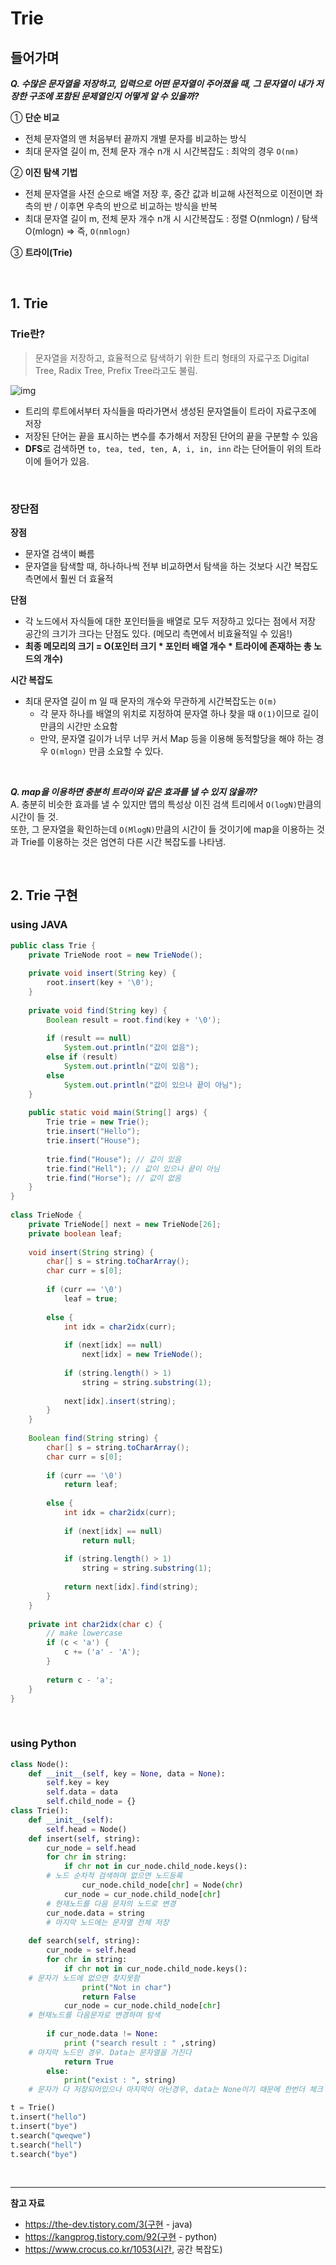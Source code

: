 # Trie
## 들어가며
_**Q. 수많은 문자열을 저장하고, 입력으로 어떤 문자열이 주어졌을 때, 그 문자열이 내가 저장한 구조에 포함된 문제열인지 어떻게 알 수 있을까?**_

① **단순 비교**
-   전체 문자열의 맨 처음부터 끝까지 개별 문자를 비교하는 방식
-   최대 문자열 길이 m, 전체 문자 개수 n개 시 시간복잡도 : 최악의 경우 `O(nm)`

② **이진 탐색 기법**
-   전체 문자열을 사전 순으로 배열 저장 후, 중간 값과 비교해 사전적으로 이전이면 좌측의 반 / 이후면 우측의 반으로 비교하는 방식을 반복
-   최대 문자열 길이 m, 전체 문자 개수 n개 시 시간복잡도 : 정렬 O(nmlogn) / 탐색 O(mlogn) ⇒  즉, `O(nmlogn)`

③ **트라이(Trie)**

<br>

## 1. Trie
### Trie란?
> 문자열을 저장하고, 효율적으로 탐색하기 위한 트리 형태의 자료구조
> Digital Tree, Radix Tree, Prefix Tree라고도 불림.

![img](https://upload.wikimedia.org/wikipedia/commons/thumb/b/be/Trie_example.svg/375px-Trie_example.svg.png)

* 트리의 루트에서부터 자식들을 따라가면서 생성된 문자열들이 트라이 자료구조에 저장
* 저장된 단어는 끝을 표시하는 변수를 추가해서 저장된 단어의 끝을 구분할 수 있음
* **DFS**로 검색하면 `to, tea, ted, ten, A, i, in, inn` 라는 단어들이 위의 트라이에 들어가 있음.
<br>

### 장단점
**장점**
* 문자열 검색이 빠름
* 문자열을 탐색할 때, 하나하나씩 전부 비교하면서 탐색을 하는 것보다 시간 복잡도 측면에서 훨씬 더 효율적


**단점**
* 각 노드에서 자식들에 대한 포인터들을 배열로 모두 저장하고 있다는 점에서 저장 공간의 크기가 크다는 단점도 있다. (메모리 측면에서 비효율적일 수 있음!)
* **최종 메모리의 크기 = O(포인터 크기 * 포인터 배열 개수 * 트라이에 존재하는 총 노드의 개수)** 


**시간 복잡도**
-   최대 문자열 길이 m 일 때 문자의 개수와 무관하게 시간복잡도는 `O(m)`
    -   각 문자 하나를 배열의 위치로 지정하여 문자열 하나 찾을 때 `O(1)`이므로 길이만큼의 시간만 소요함
    -   만약, 문자열 길이가 너무 너무 커서 Map 등을 이용해 동적할당을 해야 하는 경우 `O(mlogn)` 만큼 소요할 수 있다.
<br>

_**Q. map을 이용하면 충분히 트라이와 같은 효과를 낼 수 있지 않을까?**_<br>
A. 충분히 비슷한 효과를 낼 수 있지만 맵의 특성상 이진 검색 트리에서 `O(logN)`만큼의 시간이 들 것.
<br>또한, 그 문자열을 확인하는데 `O(MlogN)`만큼의 시간이 들 것이기에 map을 이용하는 것과 Trie를 이용하는 것은 엄연히 다른 시간 복잡도를 나타냄.

<br>

## 2. Trie 구현
### using JAVA
```java
public class Trie {
    private TrieNode root = new TrieNode();
 
    private void insert(String key) {
        root.insert(key + '\0');
    }
 
    private void find(String key) {
        Boolean result = root.find(key + '\0');
 
        if (result == null)
            System.out.println("값이 없음");
        else if (result)
            System.out.println("값이 있음");
        else
            System.out.println("값이 있으나 끝이 아님");
    }
 
    public static void main(String[] args) {
        Trie trie = new Trie();
        trie.insert("Hello");
        trie.insert("House");
 
        trie.find("House"); // 값이 있음
        trie.find("Hell"); // 값이 있으나 끝이 아님
        trie.find("Horse"); // 값이 없음
    }
}
 
class TrieNode {
    private TrieNode[] next = new TrieNode[26];
    private boolean leaf;
 
    void insert(String string) {
        char[] s = string.toCharArray();
        char curr = s[0];
 
        if (curr == '\0')
            leaf = true;
 
        else {
            int idx = char2idx(curr);
 
            if (next[idx] == null) 
                next[idx] = new TrieNode();
 
            if (string.length() > 1) 
                string = string.substring(1);
 
            next[idx].insert(string);
        }
    }
 
    Boolean find(String string) {
        char[] s = string.toCharArray();
        char curr = s[0];
 
        if (curr == '\0')
            return leaf;
 
        else {
            int idx = char2idx(curr);
 
            if (next[idx] == null)
                return null;
 
            if (string.length() > 1)
                string = string.substring(1);
 
            return next[idx].find(string);
        }
    }
 
    private int char2idx(char c) {
        // make lowercase
        if (c < 'a') {
            c += ('a' - 'A');
        }
 
        return c - 'a';
    }
}
```
<br>

### using Python
```python
class Node():
	def __init__(self, key = None, data = None):
		self.key = key
		self.data = data
		self.child_node = {}
class Trie():
	def __init__(self):
		self.head = Node()
	def insert(self, string):
		cur_node = self.head
		for chr in string:
			if chr not in cur_node.child_node.keys():
		# 노드 순차적 검색하며 없으면 노드등록		
				cur_node.child_node[chr] = Node(chr)
			cur_node = cur_node.child_node[chr]
		# 현재노드를 다음 문자의 노드로 변경
		cur_node.data = string
		# 마지막 노드에는 문자열 전체 저장
		
	def search(self, string):
		cur_node = self.head
		for chr in string:
			if chr not in cur_node.child_node.keys():
	# 문자가 노드에 없으면 찾지못함
				print("Not in char")
				return False
			cur_node = cur_node.child_node[chr]
	# 현재노드를 다음문자로 변경하며 탐색
			
		if cur_node.data != None:
			print ("search result : " ,string)
	# 마지막 노드인 경우. Data는 문자열을 가진다
			return True
		else:
			print("exist : ", string)
	# 문자가 다 저장되어있으나 마지막이 아닌경우, data는 None이기 때문에 한번더 체크

t = Trie() 
t.insert("hello") 
t.insert("bye") 
t.search("qweqwe") 
t.search("hell") 
t.search("bye")

```
<br>

---
**참고 자료**
* https://the-dev.tistory.com/3(구현 - java)
* https://kangprog.tistory.com/92(구현 - python)
* https://www.crocus.co.kr/1053(시간, 공간 복잡도)
